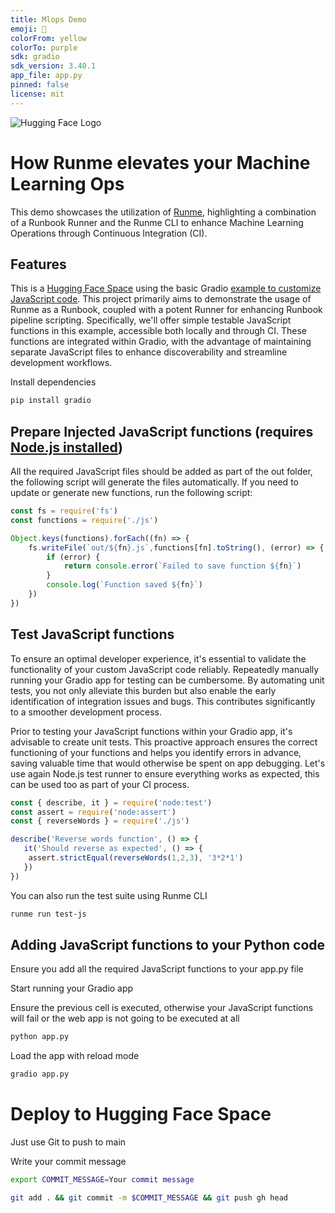 ```yaml
---
title: Mlops Demo
emoji: 🏃
colorFrom: yellow
colorTo: purple
sdk: gradio
sdk_version: 3.40.1
app_file: app.py
pinned: false
license: mit
---
```


![Hugging Face Logo](https://huggingface.co/datasets/huggingface/brand-assets/resolve/main/hf-logo.svg)

# How Runme elevates your Machine Learning Ops

This demo showcases the utilization of [Runme](https://runme.dev/), highlighting a combination of a Runbook Runner and the Runme CLI to enhance Machine Learning Operations through Continuous Integration (CI).

## Features

This is a [Hugging Face Space](https://huggingface.co/spaces) using the basic Gradio [example to customize JavaScript code](https://www.gradio.app/guides/custom-CSS-and-JS).
This project primarily aims to demonstrate the usage of Runme as a Runbook, coupled with a potent Runner for enhancing Runbook pipeline scripting. Specifically, we'll offer simple testable JavaScript functions in this example, accessible both locally and through CI. These functions are integrated within Gradio, with the advantage of maintaining separate JavaScript files to enhance discoverability and streamline development workflows.

Install dependencies

```sh
pip install gradio
```

## Prepare Injected JavaScript functions (requires [Node.js installed](https://nodejs.org/en/download))

All the required JavaScript files should be added as part of the out folder, the following script will generate the files automatically.
If you need to update or generate new functions, run the following script:

```javascript { name=inject-js }
const fs = require('fs')
const functions = require('./js')

Object.keys(functions).forEach((fn) => {
    fs.writeFile(`out/${fn}.js`,functions[fn].toString(), (error) => {
        if (error) {
            return console.error(`Failed to save function ${fn}`)
        }
        console.log(`Function saved ${fn}`)
    })
})
```

## Test JavaScript functions

To ensure an optimal developer experience, it's essential to validate the functionality of your custom JavaScript code reliably. Repeatedly manually running your Gradio app for testing can be cumbersome. By automating unit tests, you not only alleviate this burden but also enable the early identification of integration issues and bugs. This contributes significantly to a smoother development process.

Prior to testing your JavaScript functions within your Gradio app, it's advisable to create unit tests. This proactive approach ensures the correct functioning of your functions and helps you identify errors in advance, saving valuable time that would otherwise be spent on app debugging. Let's use again Node.js test runner to ensure everything works as expected, this can be used too as part of your CI process.

```javascript { name=test-js }
const { describe, it } = require('node:test')
const assert = require('node:assert')
const { reverseWords } = require('./js')

describe('Reverse words function', () => {
   it('Should reverse as expected', () => {
    assert.strictEqual(reverseWords(1,2,3), '3*2*1')
   })
})
```

You can also run the test suite using Runme CLI

```sh
runme run test-js
```

## Adding JavaScript functions to your Python code

Ensure you add all the required JavaScript functions to your app.py file

Start running your Gradio app

Ensure the previous cell is executed, otherwise your JavaScript functions will fail or the web app is not going to be executed at all

```sh
python app.py
```

Load the app with reload mode

```sh
gradio app.py
```

# Deploy to Hugging Face Space

Just use Git to push to main

Write your commit message

```sh { interactive=true }
export COMMIT_MESSAGE=Your commit message
```

```sh
git add . && git commit -m $COMMIT_MESSAGE && git push gh head
```
